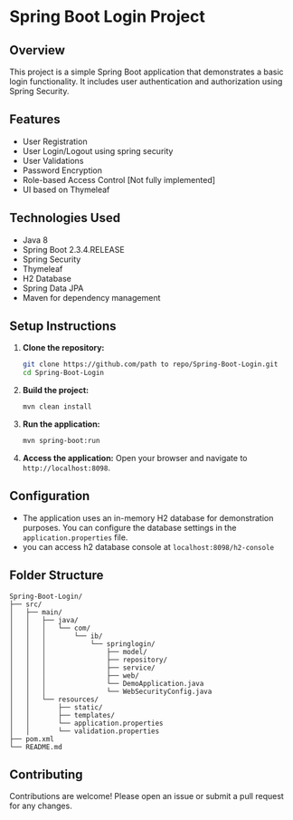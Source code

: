 # Spring Boot Login Project

## Overview
This project is a simple Spring Boot application that demonstrates a basic login functionality. It includes user authentication and authorization using Spring Security.

## Features
- User Registration
- User Login/Logout using spring security
- User Validations
- Password Encryption
- Role-based Access Control [Not fully implemented]
- UI based on Thymeleaf

## Technologies Used
- Java 8
- Spring Boot 2.3.4.RELEASE
- Spring Security
- Thymeleaf
- H2 Database
- Spring Data JPA
- Maven for dependency management

## Setup Instructions

1. **Clone the repository:**
    ```bash
    git clone https://github.com/path to repo/Spring-Boot-Login.git
    cd Spring-Boot-Login
    ```

2. **Build the project:**
    ```bash
    mvn clean install
    ```

3. **Run the application:**
    ```bash
    mvn spring-boot:run
    ```

4. **Access the application:**
    Open your browser and navigate to `http://localhost:8098`.

## Configuration
- The application uses an in-memory H2 database for demonstration purposes. You can configure the database settings in the `application.properties` file.
- you can access h2 database console at `localhost:8098/h2-console`

## Folder Structure
```
Spring-Boot-Login/
├── src/
│   ├── main/
│   │   ├── java/
│   │   │   └── com/
│   │   │       └── ib/
│   │   │           └── springlogin/
│   │   │               ├── model/
│   │   │               ├── repository/
│   │   │               ├── service/
│   │   │               ├── web/
│   │   │               └── DemoApplication.java
│   │   │               └── WebSecurityConfig.java
│   │   └── resources/
│   │       ├── static/
│   │       ├── templates/
│   │       └── application.properties
│   │       └── validation.properties
├── pom.xml
└── README.md
```

## Contributing
Contributions are welcome! Please open an issue or submit a pull request for any changes.
